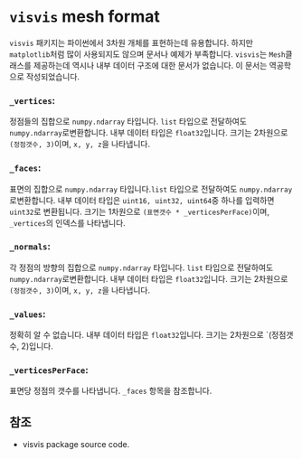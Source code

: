 # `visvis` mesh format

`visvis`  패키지는 파이썬에서 3차원 개체를 표현하는데 유용합니다. 하지만 `matplotlib`처럼 많이 사용되지도 않으며 문서나 예제가 부족합니다. `visvis`는 `Mesh`클래스를 제공하는데 역시나 내부 데이터 구조에 대한 문서가 없습니다. 이 문서는 역공학으로 작성되었습니다.

### `_vertices`:

정점들의 집합으로  `numpy.ndarray` 타입니다.  `list` 타입으로 전달하여도 `numpy.ndarray`로변환합니다. 내부 데이터 타입은 `float32`입니다. 크기는 2차원으로 `(정점갯수, 3)`이며, `x, y, z`을 나타냅니다.

### `_faces`:

표면의 집합으로 `numpy.ndarray` 타입니다.`list` 타입으로 전달하여도 `numpy.ndarray`로변환합니다. 내부 데이터 타입은 `uint16, uint32, uint64`중 하나를 입력하면 `uint32`로 변환됩니다. 크기는 1차원으로 `(표면갯수 * _verticesPerFace)`이며, `_vertices`의 인덱스를 나타냅니다.

### `_normals`:

각 정점의 방향의 집합으로  `numpy.ndarray` 타입니다. `list` 타입으로 전달하여도 `numpy.ndarray`로변환합니다. 내부 데이터 타입은 `float32`입니다. 크기는 2차원으로 `(정점갯수, 3)`이며, `x, y, z`을 나타냅니다.

### `_values`:

정확히 알 수 없습니다. 내부 데이터 타입은 `float32`입니다. 크기는 2차원으로 `(정점갯수, 2)입니다.

### `_verticesPerFace`:

표면당 정점의 갯수를 나타냅니다. `_faces` 항목을 참조합니다.

## 참조

- visvis package source code.



 